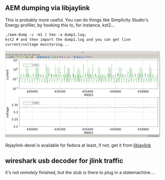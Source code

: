 ## AEM dumping via libjaylink

This is probably more useful.  You can do things like Simplicity Studio's
Energy profiler, by hooking this to, for instance, kst2...

```
./aem-dump -c -m1 | tee -a dump1.log;
kst2 # and then import the dump1.log and you can get live current/voltage monitoring...
```
![kst2-screenshot](kst-screengrab.png)


libjaylink-devel is available for fedora at least, if not, get it from [libjaylink](https://gitlab.zapb.de/libjaylink/libjaylink)

## wireshark usb decoder for jlink traffic

it's not _remotely_ finished, but the stub is there to plug in a statemachine....
